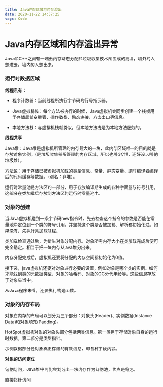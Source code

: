 ```yaml
---
title: Java内存区域与内存溢出
date: 2020-11-22 14:57:25
tags: Code
---
```


# Java内存区域和内存溢出异常

Java和C++之间有一堵由内存动态分配和垃圾收集技术所围成的高墙，墙外的人想进去，墙内的人想出来。

### 运行时数据区域

**线程私有：**

* 程序计数器：当前线程所执行字节码的行号指示器。

* Java虚拟机栈：每个方法被执行的时候，Java虚拟机会同步创建一个栈帧用于存储局部变量表、操作数栈、动态连接、方法出口等信息。
* 本地方法栈：与虚拟机栈帧类似，但本地方法栈是为本地方法服务的。

**线程共享**

Java堆：Java堆是虚拟机所管理的内存最大的一块，此内存区域唯一的目的就是存放对象实例。（是垃圾收集器所管理的内存区域，所以也叫GC堆，还好没人叫他垃圾堆）。

方法区：用于存储已被虚拟机加载的类型信息、常量、静态变量、即时编译器编译后的代码缓存等数据。（别名：非堆）。

运行时常量池是方法区的一部分，用于存放编译期生成的各种字面量与符号引用，这部分在类加载后存放到方法区的运行时常量池中。

### 对象的创建

当Java虚拟机碰到一条字节码new指令时，先去检查这个指令的参数是否能在常量池中定位到一个类的符号引用，并坚持这个类是否被加载、解析和初始化过。如果没有，先执行类加载过程。

类加载检查通过后，为新生对象分配内存。对象所需内存大小在类加载完成后便可完全确定。相当于把一块内存从java堆分出来。

内存分配完成后，虚拟机还要将分配的内存空间都初始化为0值。

接下来，java虚拟机还要对对象进行必要的设置，例如对象是哪个类的实例、如何才能找到类的元数据类型、对象的哈希码、对象的GC分代年龄等。这些信息存放于对象头当中。

从Java程序来看，还要执行构造函数。

### 对象的内存布局

对象在内存的布局可以划分为三个部分：对象头(Header)、实例数据(Instance Data)和对象填充(Padding)。

HotSpot虚拟机对象的对象头部分包括两类信息。第一类用于存储对象自身的运行时数据。第二部分是类型指针。

示例数据部分是对象真正存储的有效信息，即各种字段内容。

**对象的访问定位**

句柄访问，Java堆中可能会划分出一块内存作为句柄池，优点是稳定。

直接指针访问

